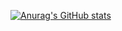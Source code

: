 [![Anurag's GitHub stats](https://github-readme-stats.vercel.app/api?username=minoue)](https://github.com/anuraghazra/github-readme-stats)
